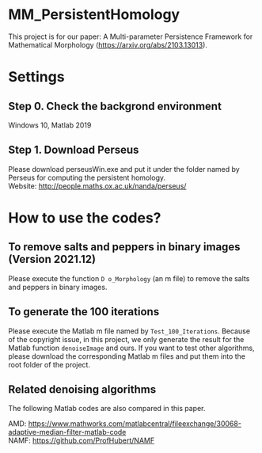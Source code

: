 # MM_PersistentHomology

This project is for our paper: A Multi-parameter Persistence Framework for Mathematical Morphology (https://arxiv.org/abs/2103.13013).  

# Settings

## Step 0. Check the backgrond environment
Windows 10, Matlab 2019

## Step 1. Download Perseus
Please download perseusWin.exe and put it under the folder named by Perseus for computing the persistent homology.  
Website: http://people.maths.ox.ac.uk/nanda/perseus/

# How to use the codes?

## To remove salts and peppers in binary images (Version 2021.12)
Please execute the function ``D o_Morphology`` (an m file) to remove the salts and peppers in binary images.

## To generate the 100 iterations
Please execute the Matlab m file named by ``Test_100_Iterations``. Because of the copyright issue, in this project, we only generate the result for the Matlab function ``denoiseImage`` and ours. If you want to test other algorithms, please download the corresponding Matlab m files and put them into the root folder of the project.

## Related denoising algorithms

The following Matlab codes are also compared in this paper.

AMD:  https://www.mathworks.com/matlabcentral/fileexchange/30068-adaptive-median-filter-matlab-code  
NAMF: https://github.com/ProfHubert/NAMF  
